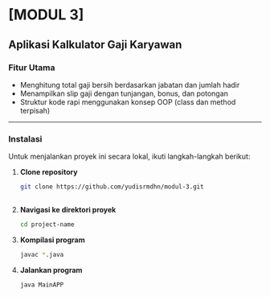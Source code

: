 # [MODUL 3]
## Aplikasi Kalkulator Gaji Karyawan

### Fitur Utama
- Menghitung total gaji bersih berdasarkan jabatan dan jumlah hadir
- Menampilkan slip gaji dengan tunjangan, bonus, dan potongan
- Struktur kode rapi menggunakan konsep OOP (class dan method terpisah)

---

### Instalasi
Untuk menjalankan proyek ini secara lokal, ikuti langkah-langkah berikut:

1. **Clone repository**
   ```bash
   git clone https://github.com/yudisrmdhn/modul-3.git
  
2. **Navigasi ke direktori proyek**
    ```bash
    cd project-name

3. **Kompilasi program**
    ```bash
    javac *.java
   
4.  **Jalankan program**
    ```bash
    java MainAPP